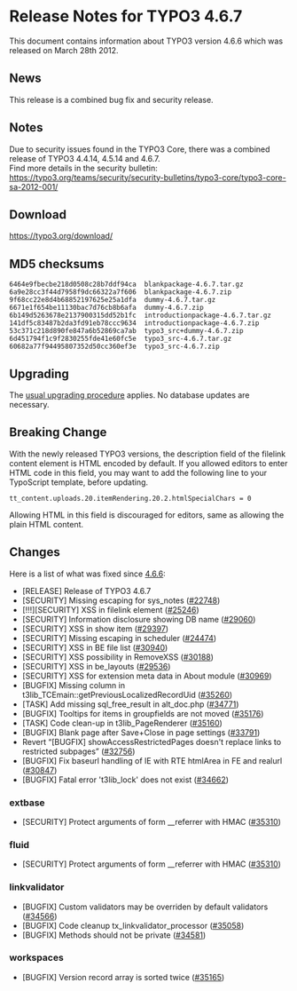 Release Notes for TYPO3 4.6.7
=============================

This document contains information about TYPO3 version 4.6.6 which was
released on March 28th 2012.

News
----

This release is a combined bug fix and security release.

Notes
-----

Due to security issues found in the TYPO3 Core, there was a combined
release of TYPO3 4.4.14, 4.5.14 and 4.6.7.\
Find more details in the security bulletin:
<https://typo3.org/teams/security/security-bulletins/typo3-core/typo3-core-sa-2012-001/>

Download
--------

<https://typo3.org/download/>

MD5 checksums
-------------

    6464e9fbecbe218d0508c28b7ddf94ca  blankpackage-4.6.7.tar.gz
    6a9e28cc3f44d7958f9dc66322a7f606  blankpackage-4.6.7.zip
    9f68cc22e8d4b68852197625e25a1dfa  dummy-4.6.7.tar.gz
    6671e1f654be11130bac7d76cb8b6afa  dummy-4.6.7.zip
    6b149d5263678e2137900315dd52b1fc  introductionpackage-4.6.7.tar.gz
    141df5c83487b2da3fd91eb78ccc9634  introductionpackage-4.6.7.zip
    53c371c218d890fe847a6b52869ca7ab  typo3_src+dummy-4.6.7.zip
    6d451794f1c9f2830255fde41e60fc5e  typo3_src-4.6.7.tar.gz
    60682a77f94495807352d50cc360ef3e  typo3_src-4.6.7.zip

Upgrading
---------

The [usual upgrading
procedure](https://docs.typo3.org/typo3cms/InstallationGuide/) applies.
No database updates are necessary.

Breaking Change
---------------

With the newly released TYPO3 versions, the description field of the
filelink content element is HTML encoded by default. If you allowed
editors to enter HTML code in this field, you may want to add the
following line to your TypoScript template, before updating.

    tt_content.uploads.20.itemRendering.20.2.htmlSpecialChars = 0

Allowing HTML in this field is discouraged for editors, same as allowing
the plain HTML content.

Changes
-------

Here is a list of what was fixed since [4.6.6](TYPO3_4.6.6 "wikilink"):

-   \[RELEASE\] Release of TYPO3 4.6.7
-   \[SECURITY\] Missing escaping for sys\_notes
    ([\#22748](https://forge.typo3.org/issues/22748))
-   \[!!!\]\[SECURITY\] XSS in filelink element
    ([\#25246](https://forge.typo3.org/issues/25246))
-   \[SECURITY\] Information disclosure showing DB name
    ([\#29060](https://forge.typo3.org/issues/29060))
-   \[SECURITY\] XSS in show item
    ([\#29397](https://forge.typo3.org/issues/29397))
-   \[SECURITY\] Missing escaping in scheduler
    ([\#24474](https://forge.typo3.org/issues/24474))
-   \[SECURITY\] XSS in BE file list
    ([\#30940](https://forge.typo3.org/issues/30940))
-   \[SECURITY\] XSS possibility in RemoveXSS
    ([\#30188](https://forge.typo3.org/issues/30188))
-   \[SECURITY\] XSS in be\_layouts
    ([\#29536](https://forge.typo3.org/issues/29536))
-   \[SECURITY\] XSS for extension meta data in About module
    ([\#30969](https://forge.typo3.org/issues/30969))
-   \[BUGFIX\] Missing column in
    t3lib\_TCEmain::getPreviousLocalizedRecordUid
    ([\#35260](https://forge.typo3.org/issues/35260))
-   \[TASK\] Add missing sql\_free\_result in alt\_doc.php
    ([\#34771](https://forge.typo3.org/issues/34771))
-   \[BUGFIX\] Tooltips for items in groupfields are not moved
    ([\#35176](https://forge.typo3.org/issues/35176))
-   \[TASK\] Code clean-up in t3lib\_PageRenderer
    ([\#35160](https://forge.typo3.org/issues/35160))
-   \[BUGFIX\] Blank page after Save+Close in page settings
    ([\#33791](https://forge.typo3.org/issues/33791))
-   Revert “\[BUGFIX\] showAccessRestrictedPages doesn't replace links
    to restricted subpages”
    ([\#32756](https://forge.typo3.org/issues/32756))
-   \[BUGFIX\] Fix baseurl handling of IE with RTE htmlArea in FE and
    realurl ([\#30847](https://forge.typo3.org/issues/30847))
-   \[BUGFIX\] Fatal error 't3lib\_lock' does not exist
    ([\#34662](https://forge.typo3.org/issues/34662))

### extbase

-   \[SECURITY\] Protect arguments of form \_\_referrer with HMAC
    ([\#35310](https://forge.typo3.org/issues/35310))

### fluid

-   \[SECURITY\] Protect arguments of form \_\_referrer with HMAC
    ([\#35310](https://forge.typo3.org/issues/35310))

### linkvalidator

-   \[BUGFIX\] Custom validators may be overriden by default validators
    ([\#34566](https://forge.typo3.org/issues/34566))
-   \[BUGFIX\] Code cleanup tx\_linkvalidator\_processor
    ([\#35058](https://forge.typo3.org/issues/35058))
-   \[BUGFIX\] Methods should not be private
    ([\#34581](https://forge.typo3.org/issues/34581))

### workspaces

-   \[BUGFIX\] Version record array is sorted twice
    ([\#35165](https://forge.typo3.org/issues/35165))


